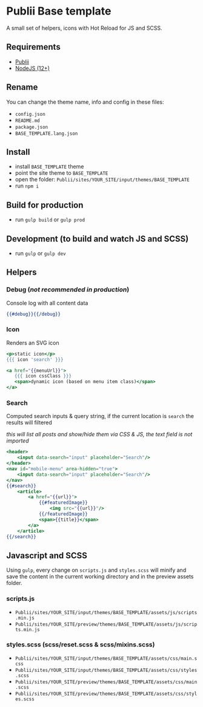 # Publii Base template

A small set of helpers, icons with Hot Reload for JS and SCSS.

## Requirements

- [Publii](https://getpublii.com/download/)
- [NodeJS (12+)](https://nodejs.org/en/download/)

## Rename

You can change the theme name, info and config in these files:

- `config.json`
- `README.md`
- `package.json`
- `BASE_TEMPLATE.lang.json`

## Install

- install `BASE_TEMPLATE` theme
- point the site theme to `BASE_TEMPLATE`
- open the folder: `Publii/sites/YOUR_SITE/input/themes/BASE_TEMPLATE`
- run `npm i`

## Build for production

- run `gulp build` or `gulp prod`

## Development (to build and watch JS and SCSS)

- run `gulp` or `gulp dev`

## Helpers

### Debug (_not recommended in production_)

Console log with all content data

```handlebars
{{#debug}}{{/debug}}
```

### Icon

Renders an SVG icon

```handlebars
<p>static icon</p>
{{{ icon 'search' }}}

<a href="{{menuUrl}}">
   {{{ icon cssClass }}}
   <span>dynamic icon (based on menu item class)</span>
</a>
```

### Search

Computed search inputs & query string, if the current location is `search` the results will filtered

_this will list all posts and show/hide them via CSS & JS, the text field is not imported_

```handlebars
<header>
    <input data-search="input" placeholder="Search"/>
</header>
<nav id="mobile-menu" area-hidden="true">
    <input data-search="input" placeholder="Search"/>
</nav>
{{#search}}
    <article>
        <a href="{{url}}">
            {{#featuredImage}}
                <img src="{{url}}"/>
            {{/featuredImage}}
            <span>{{title}}</span>
        </a>
    </article>
{{/search}}
```

## Javascript and SCSS

Using `gulp`, every change on `scripts.js` and `styles.scss` will minify and save the content in the current working directory and in the preview assets folder.

### scripts.js

- `Publii/sites/YOUR_SITE/input/themes/BASE_TEMPLATE/assets/js/scripts.min.js`
- `Publii/sites/YOUR_SITE/preview/themes/BASE_TEMPLATE/assets/js/scripts.min.js`

### styles.scss (scss/reset.scss & scss/mixins.scss)

- `Publii/sites/YOUR_SITE/input/themes/BASE_TEMPLATE/assets/css/main.scss`
- `Publii/sites/YOUR_SITE/input/themes/BASE_TEMPLATE/assets/css/styles.scss`
- `Publii/sites/YOUR_SITE/preview/themes/BASE_TEMPLATE/assets/css/main.scss`
- `Publii/sites/YOUR_SITE/preview/themes/BASE_TEMPLATE/assets/css/styles.scss`
